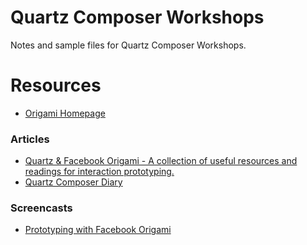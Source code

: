 # Quartz Composer Workshops

Notes and sample files for Quartz Composer Workshops.

# Resources

* [Origami Homepage](http://facebook.github.io/origami/)

### Articles

* [Quartz & Facebook Origami - A collection of useful resources and readings for interaction prototyping.](https://medium.com/quartz-facebook-origami)
* [Quartz Composer Diary](http://qc.prabros.com)

### Screencasts

* [Prototyping with Facebook Origami](http://vimeo.com/85578380)